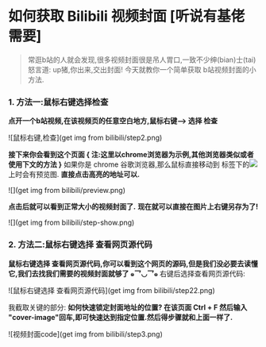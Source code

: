 # 如何获取 Bilibili 视频封面 [听说有基佬需要]
> 常逛b站的人就会发现,很多视频封面很是吊人胃口,一致不少绅(bian)士(tai)怒言道: up猪,你出来,交出封面!
> 今天就教你一个简单获取 b站视频封面的小方法.

### 1. 方法一:鼠标右键选择检查

**点开一个b站视频,在该视频页的任意空白地方,鼠标右键--> 选择 检查**

![鼠标右键,检查](get img from bilibili/step2.png)

**接下来你会看到这个页面 { 注:这里以chrome浏览器为示例,其他浏览器类似或者使用下文的方法 }**
如果你是 chrome 谷歌浏览器,那么鼠标直接移动到 <body>标签下的<img src="...">上时会有预览图.
**直接点击高亮的地址可以.**

![](get img from bilibili/preview.png)

**点击后就可以看到正常大小的视频封面了.**
**现在就可以直接在图片上右键另存为了!**

![](get img from bilibili/step-show.png)

### 2. 方法二:鼠标右键选择 查看网页源代码

**鼠标右键选择 查看网页源代码,你可以看到这个网页的源码,但是我们没必要去读懂它,我们去找我们需要的视频封面就够了 ๑乛◡乛๑**
右键后选择查看网页源代码:

![鼠标右键选择 查看网页源代码](get img from bilibili/step22.png)

我截取关键的部分:
**如何快速锁定封面地址的位置? 在该页面 Ctrl + F 然后输入 "cover-image"回车,即可快速达到指定位置.然后得步骤就和上面一样了.**

![视频封面code](get img from bilibili/step3.png)